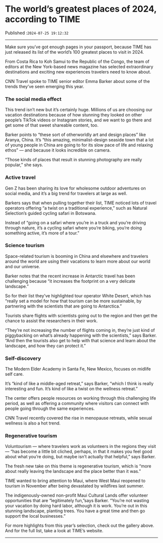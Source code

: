 # The world’s greatest places of 2024, according to TIME

Published :`2024-07-25 19:12:32`

---

Make sure you’ve got enough pages in your passport, because TIME has just released its list of the world’s 100 greatest places to visit in 2024.

From Costa Rica to Koh Samui to the Republic of the Congo, the team of editors at the New York-based news magazine has selected extraordinary destinations and exciting new experiences travelers need to know about.

CNN Travel spoke to TIME senior editor Emma Barker about some of the trends they’ve seen emerging this year.

### The social media effect

This trend isn’t new but it’s certainly huge. Millions of us are choosing our vacation destinations because of how stunning they looked on other people’s TikTok videos or Instagram stories, and we want to go there and get some of that sweet shareable content, too.

Barker points to “these sort of otherworldly art and design places” like Aranya, China. It’s “this amazing, minimalist-design seaside town that a lot of young people in China are going to for its slow pace of life and relaxing ethos” — and because it looks incredible on camera.

“Those kinds of places that result in stunning photography are really popular,” she says.

### Active travel

Gen Z has been sharing its love for wholesome outdoor adventures on social media, and it’s a big trend for travelers at large as well.

Barkers says that when pulling together their list, TIME noticed lots of travel operators offering “a twist on a traditional experience,” such as Natural Selection’s guided cycling safari in Botswana.

Instead of “going on a safari where you’re in a truck and you’re driving through nature, it’s a cycling safari where you’re biking, you’re doing something active, it’s more of a tour.”

### Science tourism

Space-related tourism is booming in China and elsewhere and travelers around the world are using their vacations to learn more about our world and our universe.

Barker notes that the recent increase in Antarctic travel has been challenging because “it increases the footprint on a very delicate landscape.”

So for their list they’ve highlighted tour operator White Desert, which has “really set a model for how that tourism can be more sustainable, by partnering with the scientists that are going to Antarctica.”

Tourists share flights with scientists going out to the region and then get the chance to assist the researchers in their work.

“They’re not increasing the number of flights coming in, they’re just kind of piggybacking on what’s already happening with the scientists,” says Barker. “And then the tourists also get to help with that science and learn about the landscape, and how they can protect it.”

### Self-discovery

The Modern Elder Academy in Santa Fe, New Mexico, focuses on midlife self care.

It’s “kind of like a middle-aged retreat,” says Barker, “which I think is really interesting and fun. It’s kind of like a twist on the wellness retreat.”

The center offers people resources on working through this challenging life period, as well as offering a community where visitors can connect with people going through the same experiences.

CNN Travel recently covered the rise in menopause retreats, while sexual wellness is also a hot trend.

### Regenerative tourism

Voluntourism — where travelers work as volunteers in the regions they visit — “has become a little bit cliched, perhaps, in that it makes you feel good about what you’re doing, but maybe isn’t actually that helpful,” says Barker.

The fresh new take on this theme is regenerative tourism, which is “more about really leaving the landscape and the place better than it was.”

TIME wanted to bring attention to Maui, where West Maui reopened to tourism in November after being devastated by wildfires last summer.

The indigenously-owned non-profit Maui Cultural Lands offer volunteer opportunities that are “legitimately fun,”says Barker. “You’re not wasting your vacation by doing hard labor, although it is work. You’re out in this stunning landscape, planting trees. You have a great time and then go support the local businesses.”

For more highlights from this year’s selection, check out the gallery above. And for the full list, take a look at TIME’s website.

---

